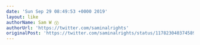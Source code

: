 ```yaml
---
date: 'Sun Sep 29 08:49:53 +0000 2019'
layout: like
authorName: Sam W Ⓥ
authorUrl: 'https://twitter.com/saminalrights'
originalPost: 'https://twitter.com/saminalrights/status/1178230403745898496'
---
```

